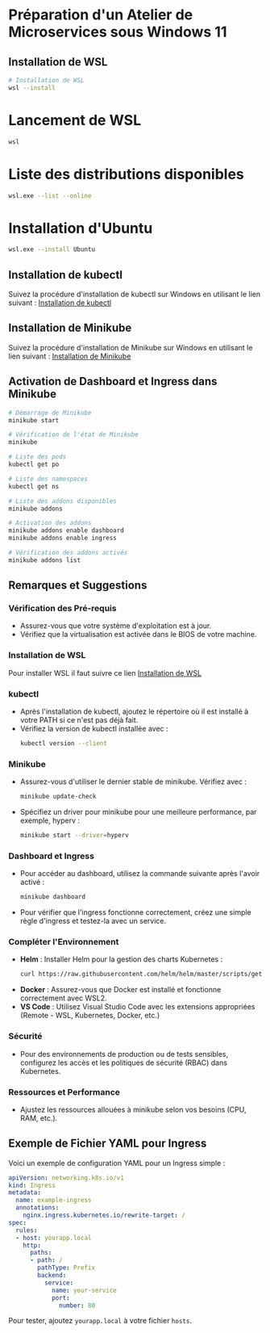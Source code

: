 # Préparation d'un Atelier de Microservices sous Windows 11

## Installation de WSL

```sh
# Installation de WSL
wsl --install
```

# Lancement de WSL
```sh
wsl
```

# Liste des distributions disponibles
```sh
wsl.exe --list --online
```
# Installation d'Ubuntu
```sh
wsl.exe --install Ubuntu
```

## Installation de kubectl

Suivez la procédure d'installation de kubectl sur Windows en utilisant le lien suivant :
[Installation de kubectl](https://kubernetes.io/fr/docs/tasks/tools/install-kubectl/#install-kubectl-on-windows)

## Installation de Minikube

Suivez la procédure d'installation de Minikube sur Windows en utilisant le lien suivant :
[Installation de Minikube](https://minikube.sigs.k8s.io/docs/start/?arch=%2Fwindows%2Fx86-64%2Fstable%2F.exe+download)

## Activation de Dashboard et Ingress dans Minikube

```sh
# Démarrage de Minikube
minikube start

# Vérification de l'état de Minikube
minikube

# Liste des pods
kubectl get po

# Liste des namespaces
kubectl get ns

# Liste des addons disponibles
minikube addons

# Activation des addons
minikube addons enable dashboard
minikube addons enable ingress

# Vérification des addons activés
minikube addons list
```

## Remarques et Suggestions

### Vérification des Pré-requis

- Assurez-vous que votre système d'exploitation est à jour.
- Vérifiez que la virtualisation est activée dans le BIOS de votre machine.

### Installation de WSL
Pour installer WSL il faut suivre ce lien [Installation de WSL](https://learn.microsoft.com/fr-fr/windows/wsl/install)

### kubectl

- Après l'installation de kubectl, ajoutez le répertoire où il est installé à votre PATH si ce n'est pas déjà fait.
- Vérifiez la version de kubectl installée avec :
  ```sh
  kubectl version --client
  ```

### Minikube

- Assurez-vous d'utiliser le dernier stable de minikube. Vérifiez avec :
  ```sh
  minikube update-check
  ```
- Spécifiez un driver pour minikube pour une meilleure performance, par exemple, hyperv :
  ```sh
  minikube start --driver=hyperv
  ```

### Dashboard et Ingress

- Pour accéder au dashboard, utilisez la commande suivante après l'avoir activé :
  ```sh
  minikube dashboard
  ```
- Pour vérifier que l'ingress fonctionne correctement, créez une simple règle d'ingress et testez-la avec un service.

### Compléter l'Environnement

- **Helm** : Installer Helm pour la gestion des charts Kubernetes :
  ```sh
  curl https://raw.githubusercontent.com/helm/helm/master/scripts/get-helm-3 | bash
  ```
- **Docker** : Assurez-vous que Docker est installé et fonctionne correctement avec WSL2.
- **VS Code** : Utilisez Visual Studio Code avec les extensions appropriées (Remote - WSL, Kubernetes, Docker, etc.)

### Sécurité

- Pour des environnements de production ou de tests sensibles, configurez les accès et les politiques de sécurité (RBAC) dans Kubernetes.

### Ressources et Performance

- Ajustez les ressources allouées à minikube selon vos besoins (CPU, RAM, etc.).

## Exemple de Fichier YAML pour Ingress

Voici un exemple de configuration YAML pour un Ingress simple :

```yaml
apiVersion: networking.k8s.io/v1
kind: Ingress
metadata:
  name: example-ingress
  annotations:
    nginx.ingress.kubernetes.io/rewrite-target: /
spec:
  rules:
  - host: yourapp.local
    http:
      paths:
      - path: /
        pathType: Prefix
        backend:
          service:
            name: your-service
            port:
              number: 80
```

Pour tester, ajoutez `yourapp.local` à votre fichier `hosts`.
```

